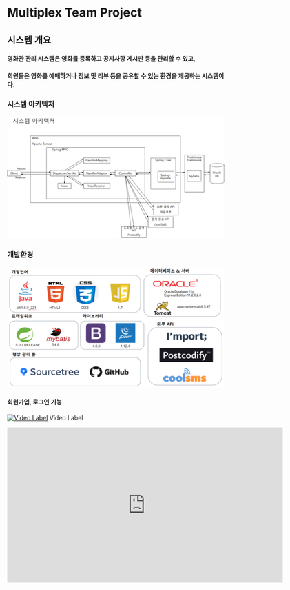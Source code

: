 # Multiplex Team Project

## 시스템 개요

#### 영화관 관리 시스템은 영화를 등록하고 공지사항 게시판 등을 관리할 수 있고,
#### 회원들은 영화를 예매하거나 정보 및 리뷰 등을 공유할 수 있는 환경을 제공하는 시스템이다.
  
### 시스템 아키텍처

![ex_screenshot](./src/main/webapp/resources/img/시스템아키텍처.png)

  
### 개발환경
![ex_screenshot](./src/main/webapp/resources/img/개발환경.PNG)

#### 회원가입, 로그인 기능
[![Video Label](http://img.youtube.com/vi/uLR1RNqJ1Mw/0.jpg)]() Video Label
<iframe width="640" height="360" src="https://youtu.be/VoiHSPIzyyo" frameborder="0" gesture="media" allowfullscreen=""></iframe>
